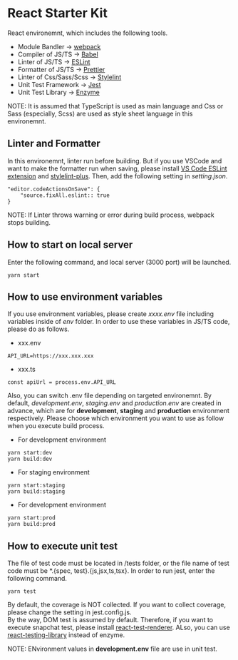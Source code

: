 # React Starter Kit
React environemnt, which includes the following tools.

- Module Bandler -> [webpack](https://webpack.js.org/)
- Compiler of JS/TS -> [Babel](https://babeljs.io/)
- Linter of JS/TS -> [ESLint](https://eslint.org/)
- Formatter of JS/TS -> [Prettier](https:/prettier.io/)
- Linter of Css/Sass/Scss -> [Stylelint](https:/stylelint.io/)
- Unit Test Framework -> [Jest](https://jestjs.io)
- Unit Test Library -> [Enzyme](https://enzymejs.github.io/enzyme/)

NOTE: It is assumed that TypeScript is used as main language and Css or Sass (especially, Scss) are used as style sheet language in this environemnt.

## Linter and Formatter
In this environemnt, linter run before building. But if you use VSCode and want to make the formatter run when saving, please install [VS Code ESLint extension](https://marketplace.visualstudio.com/items?itemName=dbaeumer.vscode-eslint) and [stylelint-plus](https://marketplace.visualstuido.com/items?itemName=hex-ci.stylelint-plus). Then, add the following setting in *setting.json*.

```
"editor.codeActionsOnSave": {
    "source.fixAll.eslint:: true
}
```

NOTE: If Linter throws warning or error during build process, webpack stops building.

## How to start on local server
Enter the following command, and local server (3000 port) will be launched.

```
yarn start
```

## How to use environment variables
If you use environment variables, please create *xxxx.env* file including variables inside of *env* folder. In order to use these variables in JS/TS code, please do as follows.

- xxx.env
```
API_URL=https://xxx.xxx.xxx
```

- xxx.ts
```
const apiUrl = process.env.API_URL
```

Also, you can switch .env file depending on targeted environemnt. By default, *development.env*, *staging.env* and *production.env* are created in advance, which are for **development**, **staging** and **production** environment respectively. Please choose which environment you want to use as follow when you execute build process.

- For development environment
```
yarn start:dev
yarn build:dev
```

- For staging environment
```
yarn start:staging
yarn build:staging
```

- For development environment
```
yarn start:prod
yarn build:prod
```

## How to execute unit test
The file of test code must be located in /tests folder, or the file name of test code must be *.{spec, test}.{js,jsx,ts,tsx}. In order to run jest, enter the following command.

```
yarn test
```

By default, the coverage is NOT collected. If you want to collect coverage, please change the setting in jest.config.js. <br>
By the way, DOM test is assumed by default. Therefore, if you want to execute snapchat test, please install [react-test-renderer](https://www.npmjs.com/package/react-test-renderer). ALso, you can use [react-testing-library](https://github.com/testing-library) instead of enzyme.

NOTE: ENvironment values in **development.env** file are use in unit test.
